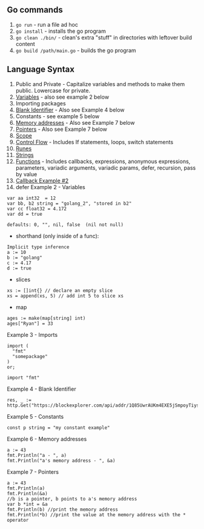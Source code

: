 
## Go commands
1. `go run` - run a file ad hoc
2. `go install` - installs the go program
3. `go clean ./bin/` - clean's extra "stuff" in directories with leftover build content
4. `go build /path/main.go`   - builds the go program

## Language Syntax
1. Public and Private - Capitalize variables and methods to make them public. Lowercase for private.
2. [Variables](./basics/vars.go) - also see example 2 below
3. Importing packages
4. [Blank Identifier](./basics/blank.go) - Also see Example 4 below
5. Constants - see example 5 below
6. [Memory addresses](./basics/memoryAddresses.go) - Also see Example 7 below
7. [Pointers](./basics/pointers.go) - Also see Example 7 below
8. [Scope](./basics/scope.go)
9. [Control Flow](./basics/controlflow.go) - Includes If statements, loops, switch statements
10. [Runes](./basics/runes.go)
11. [Strings](./basics/stringthings.go)
12. [Functions](./basics/functions.go) - Includes callbacks, expressions, anonymous expressions, parameters, variadic arguments, variadic params, defer, recursion, pass by value
  1. [Callback Example #2](./examples/filtercallback.go)
  2. defer
Example 2 - Variables
```
var aa int32  = 12
var bb, b2 string = "golang_2", "stored in b2"
var cc float32 = 4.172
var dd = true

defaults: 0, "", nil, false  (nil not null)
```
- shorthand (only inside of a func):
```
Implicit type inference
a := 10
b := "golang"
c := 4.17
d := true
```
- slices

```
xs := []int{} // declare an empty slice
xs = append(xs, 5) // add int 5 to slice xs  
```

- map
```
ages := make(map[string] int)
ages["Ryan"] = 33
```

Example 3 - Imports
```
import (
  "fmt"
  "somepackage"
)
or;

import "fmt"
```
Example 4 - Blank Identifier
```
res, _ := http.Get("https://blockexplorer.com/api/addr/1Q85UwrAUKm4EXE5jSmpoyTiys8BCos45J")
```
Example 5 - Constants
```
const p string = "my constant example"
```
Example 6 - Memory addresses
```
a := 43
fmt.Println("a - ", a)
fmt.Println("a's memory address - ", &a)
```
Example 7 - Pointers
```
a := 43
fmt.Println(a)
fmt.Println(&a)
//b is a pointer, b points to a's memory address
var b *int = &a
fmt.Println(b) //print the memory address
fmt.Println(*b) //print the value at the memory address with the * operator
```
